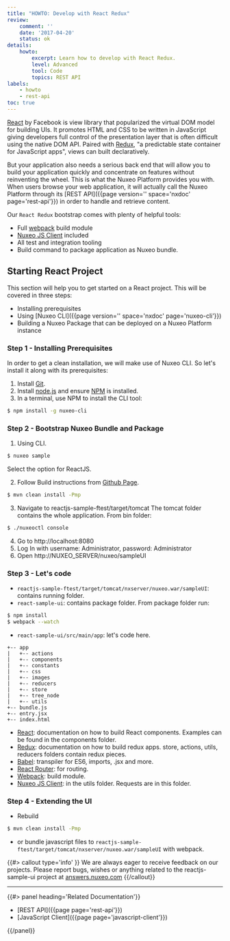 ```yaml
---
title: "HOWTO: Develop with React Redux"
review:
    comment: ''
    date: '2017-04-20'
    status: ok
details:
    howto:
        excerpt: Learn how to develop with React Redux.
        level: Advanced
        tool: Code
        topics: REST API
labels:
    - howto
    - rest-api
toc: true
---
```

[React](https://facebook.github.io/react/) by Facebook is view library that popularized the virtual DOM model for building UIs. It promotes HTML and CSS to be written in JavaScript giving developers full control of the presentation layer that is often difficult using the native DOM API. Paired with [Redux](http://redux.js.org/), "a predictable state container for JavaScript apps", views can built declaratively.

But your application also needs a serious back end that will allow you to build your application quickly and concentrate on features without reinventing the wheel. This is what the Nuxeo Platform provides you with. When users browse your web application, it will actually call the Nuxeo Platform through its [REST API]({{page version='' space='nxdoc' page='rest-api'}}) in order to handle and retrieve content.

Our `React Redux` bootstrap comes with plenty of helpful tools:

- Full [webpack](https://webpack.github.io/) build module
- [Nuxeo JS Client](https://github.com/nuxeo/nuxeo-js-client) included
- All test and integration tooling
- Build command to package application as Nuxeo bundle.

## Starting React Project

This section will help you to get started on a React project. This will be covered in three steps:

- Installing prerequisites
- Using [Nuxeo CLI]({{page version='' space='nxdoc' page='nuxeo-cli'}})
- Building a Nuxeo Package that can be deployed on a Nuxeo Platform instance

### Step 1 - Installing Prerequisites

In order to get a clean installation, we will make use of Nuxeo CLI. So let's install it along with its prerequisites:

1. Install [Git](https://git-scm.com/).
2. Install [node.js](https://nodejs.org/) and ensure [NPM](https://www.npmjs.com/) is installed.
3. In a terminal, use NPM to install the CLI tool:

  ```bash
  $ npm install -g nuxeo-cli
  ```

### Step 2 - Bootstrap Nuxeo Bundle and Package

1. Using CLI.

  ```bash
  $ nuxeo sample
  ```
  Select the option for ReactJS.

2. Follow Build instructions from [Github Page](https://github.com/nuxeo/reactjs-sample-ui).

```bash
$ mvn clean install -Pmp
```

3. Navigate to reactjs-sample-ftest/target/tomcat
  The tomcat folder contains the whole application. From bin folder:

```bash
$ ./nuxeoctl console
```

4. Go to http://localhost:8080
5. Log In with username: Administrator, password: Administrator
6. Open http://NUXEO_SERVER/nuxeo/sampleUI


### Step 3 - Let's code

- `reactjs-sample-ftest/target/tomcat/nxserver/nuxeo.war/sampleUI`: contains running folder.
- `react-sample-ui`: contains package folder. From package folder run:

```bash
$ npm install
$ webpack --watch
```

- `react-sample-ui/src/main/app`: let's code here.
```
+-- app
|   +-- actions
|   +-- components
|   +-- constants
|   +-- css
|   +-- images
|   +-- reducers
|   +-- store
|   +-- tree_node
|   +-- utils
+-- bundle.js
+-- entry.jsx
+-- index.html
```

- [React](https://facebook.github.io/react/): documentation on how to build React components. Examples can be found in the components folder.
- [Redux](http://redux.js.org/): documentation on how to build redux apps. store, actions, utils, reducers folders contain redux pieces.
- [Babel](https://babeljs.io/): transpiler for ES6, imports, .jsx and more.
- [React Router](https://reacttraining.com/react-router/): for routing.
- [Webpack](https://webpack.github.io/): build module.
- [Nuxeo JS Client](https://github.com/nuxeo/nuxeo-js-client): in the utils folder. Requests are in this folder.

### Step 4 - Extending the UI

- Rebuild

```bash
$ mvn clean install -Pmp
```

- or bundle javascript files to `reactjs-sample-ftest/target/tomcat/nxserver/nuxeo.war/sampleUI` with webpack.


{{#> callout type='info' }}
We are always eager to receive feedback on our projects. Please report bugs, wishes or anything related to the reactjs-sample-ui project at [answers.nuxeo.com](https://answers.nuxeo.com)
{{/callout}}

* * *

<div class="row" data-equalizer data-equalize-on="medium"><div class="column medium-6">{{#> panel heading='Related Documentation'}}

- [REST API]({{page page='rest-api'}})
- [JavaScript Client]({{page page='javascript-client'}})

{{/panel}}</div><div class="column medium-6">

&nbsp;

</div></div>
